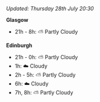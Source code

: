 *Updated: Thursday 28th July 20:30*

**Glasgow**

* 21h - 8h: :partly_sunny: Partly Cloudy

**Edinburgh**

* 21h - 0h: :partly_sunny: Partly Cloudy
* 1h: :cloud: Cloudy
* 2h - 5h: :partly_sunny: Partly Cloudy
* 6h: :cloud: Cloudy
* 7h, 8h: :partly_sunny: Partly Cloudy
